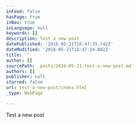```yaml
---
inFeed: false
hasPage: true
inNav: true
inLanguage: null
keywords: []
description: Test a new post
datePublished: '2016-05-21T18:47:35.742Z'
dateModified: '2016-05-21T18:47:24.002Z'
title: ''
author: []
sourcePath: _posts/2016-05-21-test-a-new-post.md
authors: []
publisher: null
starred: false
url: test-a-new-post/index.html
_type: WebPage

---
```

Test a new post